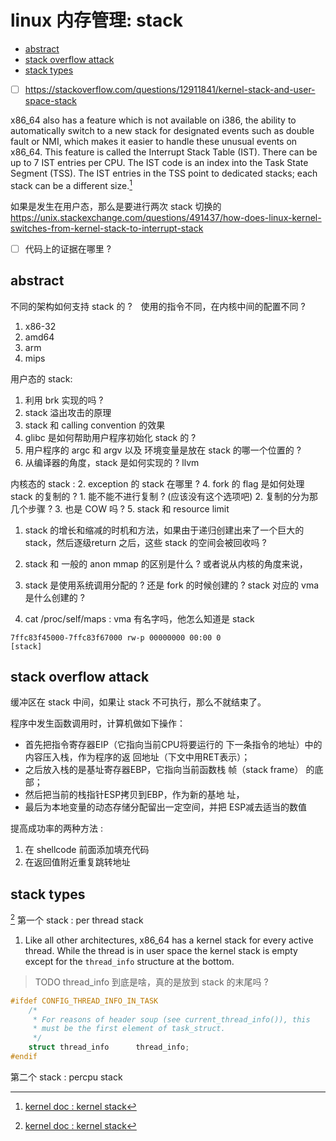 # linux 内存管理: stack


<!-- vim-markdown-toc GitLab -->

- [abstract](#abstract)
- [stack overflow attack](#stack-overflow-attack)
- [stack types](#stack-types)

<!-- vim-markdown-toc -->

- [ ] https://stackoverflow.com/questions/12911841/kernel-stack-and-user-space-stack

x86_64 also has a feature which is not available on i386, the ability to automatically switch to a new stack for designated events such as double fault or NMI, which makes it easier to handle these unusual events on x86_64. This feature is called the Interrupt Stack Table (IST). There can be up to 7 IST entries per CPU. The IST code is an index into the Task State Segment (TSS). The IST entries in the TSS point to dedicated stacks; each stack can be a different size.[^1]


如果是发生在用户态，那么是要进行两次 stack 切换的
https://unix.stackexchange.com/questions/491437/how-does-linux-kernel-switches-from-kernel-stack-to-interrupt-stack
- [ ] 代码上的证据在哪里 ?

## abstract 
不同的架构如何支持 stack 的 ?　使用的指令不同，在内核中间的配置不同 ?
1. x86-32
2. amd64
3. arm
4. mips

用户态的 stack:
1. 利用 brk 实现的吗 ?
2. stack 溢出攻击的原理
3. stack 和 calling convention 的效果
4. glibc 是如何帮助用户程序初始化 stack 的 ?
5. 用户程序的 argc 和 argv 以及 环境变量是放在 stack 的哪一个位置的 ?
6. 从编译器的角度，stack 是如何实现的 ? llvm 

内核态的 stack :
2. exception 的 stack 在哪里 ?
4. fork 的 flag 是如何处理 stack 的复制的 ?
    1. 能不能不进行复制 ? (应该没有这个选项吧)
    2. 复制的分为那几个步骤 ? 3. 也是 COW 吗 ?
5. stack 和 resource limit


1. stack 的增长和缩减的时机和方法，如果由于递归创建出来了一个巨大的 stack，然后逐级return 之后，这些 stack 的空间会被回收吗 ?
2. stack 和 一般的 anon mmap 的区别是什么 ? 或者说从内核的角度来说，
3. stack 是使用系统调用分配的 ? 还是 fork 的时候创建的 ? stack 对应的 vma 是什么创建的 ?


4. cat /proc/self/maps : vma 有名字吗，他怎么知道是 stack 
```
7ffc83f45000-7ffc83f67000 rw-p 00000000 00:00 0                          [stack]
```

## stack overflow attack
缓冲区在 stack 中间，如果让 stack 不可执行，那么不就结束了。


程序中发生函数调用时，计算机做如下操作：
- 首先把指令寄存器EIP（它指向当前CPU将要运行的 下一条指令的地址）中的内容压入栈，作为程序的返 回地址（下文中用RET表示）；
- 之后放入栈的是基址寄存器EBP，它指向当前函数栈 帧（stack frame） 的底部；
- 然后把当前的栈指针ESP拷贝到EBP，作为新的基地 址，
- 最后为本地变量的动态存储分配留出一定空间，并把 ESP减去适当的数值

提高成功率的两种方法 : 
1. 在 shellcode 前面添加填充代码
2. 在返回值附近重复跳转地址

## stack types
[^1]
第一个 stack : per thread stack
1. Like all other architectures, x86_64 has a kernel stack for every active thread.
While the thread is in user space the kernel stack is empty except for the `thread_info` structure at the bottom.
> TODO thread_info 到底是啥，真的是放到 stack 的末尾吗 ?
```c
#ifdef CONFIG_THREAD_INFO_IN_TASK
	/*
	 * For reasons of header soup (see current_thread_info()), this
	 * must be the first element of task_struct.
	 */
	struct thread_info		thread_info;
#endif
```

第二个 stack : percpu stack



[^1]: [kernel doc : kernel stack](https://www.kernel.org/doc/html/latest/x86/kernel-stacks.html)
